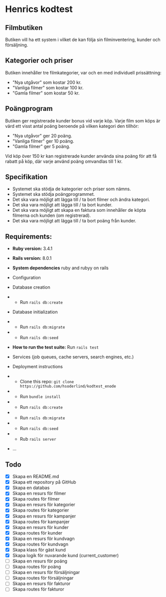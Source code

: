 # Henrics kodtest

## Filmbutiken

Butiken vill ha ett system i vilket de kan följa sin filminventering, kunder och försäljning.

## Kategorier och priser

Butiken innehåller tre filmkategorier, var och en med individuell prissättning:

-   "Nya utgåvor" som kostar 200 kr.
-   "Vanliga filmer" som kostar 100 kr.
-   "Gamla filmer" som kostar 50 kr.

## Poängprogram

Butiken ger registrerade kunder bonus vid varje köp. Varje film som köps är värd ett visst
antal poäng beroende på vilken kategori den tillhör:

-   "Nya utgåvor" ger 20 poäng.
-   "Vanliga filmer" ger 10 poäng.
-   "Gamla filmer" ger 5 poäng.

Vid köp över 150 kr kan registrerade kunder använda sina poäng för att få rabatt på
köp, där varje använd poäng omvandlas till 1 kr.

## Specifikation

-   Systemet ska stödja de kategorier och priser som nämns.
-   Systemet ska stödja poängprogrammet.
-   Det ska vara möjligt att lägga till / ta bort filmer och ändra kategori.
-   Det ska vara möjligt att lägga till / ta bort kunder.
-   Det ska vara möjligt att skapa en faktura som innehåller de köpta filmerna och kunden (om registrerad).
-   Det ska vara möjligt att lägga till / ta bort poäng från kunder.

## Requirements:

-   **Ruby version:** 3.4.1

-   **Rails version:** 8.0.1

-   **System dependencies** ruby and rubyy on rails

-   Configuration

-   Database creation
-   -   Run `rails db:create`

-   Database initialization
-   -   Run `rails db:migrate`
-   -   Run `rails db:seed`

-   **How to run the test suite:**
    Run `rails test`

-   Services (job queues, cache servers, search engines, etc.)

-   Deployment instructions
-   -   Clone this repo: `git clone https://github.com/hsoderlind/kodtest_enode`
-   -   Run `bundle install`
-   -   Run `rails db:create`
-   -   Run `rails db:migrate`
-   -   Run `rails db:seed`
-   -   Rub `rails server`

-   ...

## Todo

-   [x] Skapa en README.md
-   [x] Skapa ett repository på GitHub
-   [x] Skapa en databas
-   [x] Skapa en resurs för filmer
-   [x] Skapa routes för filmer
-   [x] Skapa en resurs för kategorier
-   [x] Skapa routes för kategorier
-   [x] Skapa en resurs för kampanjer
-   [x] Skapa routes för kampanjer
-   [x] Skapa en resurs för kunder
-   [x] Skapa routes för kunder
-   [x] Skapa en resurs för kundvagn
-   [x] Skapa routes för kundvagn
-   [x] Skapa klass för gäst kund
-   [x] Skapa logik för nuvarande kund (current_customer)
-   [ ] Skapa en resurs för poäng
-   [ ] Skapa routes för poäng
-   [ ] Skapa en resurs för försäljningar
-   [ ] Skapa routes för försäljningar
-   [ ] Skapa en resurs för fakturor
-   [ ] Skapa routes för fakturor
